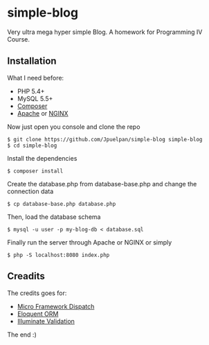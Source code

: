 simple-blog
===========

Very ultra mega hyper simple Blog. A homework for Programming IV Course.

## Installation

What I need before:

- PHP 5.4+
- MySQL 5.5+
- [Composer](http://getcomposer.org/)
- [Apache](http://www.apache.org/) or [NGINX](http://nginx.com/)

Now just open you console and clone the repo

    $ git clone https://github.com/Jpuelpan/simple-blog simple-blog
    $ cd simple-blog

Install the dependencies

    $ composer install
    
Create the database.php from database-base.php and change the connection data

    $ cp database-base.php database.php
    
Then, load the database schema
    
    $ mysql -u user -p my-blog-db < database.sql

Finally run the server through Apache or NGINX or simply

    $ php -S localhost:8080 index.php


## Creadits

The credits goes for:

- [Micro Framework Dispatch](https://github.com/noodlehaus/dispatch)
- [Eloquent ORM](https://github.com/illuminate/database)
- [Illuminate Validation](https://github.com/illuminate/validation)


The end :)
